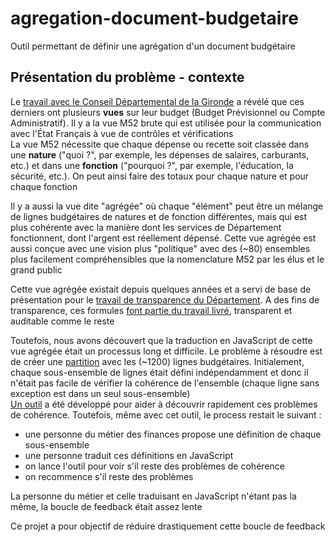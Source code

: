 # agregation-document-budgetaire

Outil permettant de définir une agrégation d'un document budgétaire

## Présentation du problème - contexte

Le [travail avec le Conseil Départemental de la Gironde](https://github.com/datalocale/dataviz-finances-gironde/) a révélé que ces derniers ont plusieurs **vues** sur leur budget (Budget Prévisionnel ou Compte Administratif). Il y a la vue M52 brute qui est utilisée pour la communication avec l'État Français à vue de contrôles et vérifications\
La vue M52 nécessite que chaque dépense ou recette soit classée dans une **nature** ("quoi ?", par exemple, les dépenses de salaires, carburants, etc.) et dans une **fonction** ("pourquoi ?", par exemple, l'éducation, la sécurité, etc.). On peut ainsi faire des totaux pour chaque nature et pour chaque fonction

Il y a aussi la vue dite "agrégée" où chaque "élément" peut être un mélange de lignes budgétaires de natures et de fonction différentes, mais qui est plus cohérente avec la manière dont les services de Département fonctionnent, dont l'argent est réellement dépensé. Cette vue agrégée est aussi conçue avec une vision plus "politique" avec des (~80) ensembles plus facilement compréhensibles que la nomenclature M52 par les élus et le grand public

Cette vue agrégée existait depuis quelques années et a servi de base de présentation pour le [travail de transparence du Département](https://www.gironde.fr/un-budget-au-service-des-solidarites-humaine-et-territoriale). A des fins de transparence, ces formules [font partie du travail livré](https://github.com/datalocale/dataviz-finances-gironde/blob/master/src/shared/js/finance/m52ToAggregated.js), transparent et auditable comme le reste

Toutefois, nous avons découvert que la traduction en JavaScript de cette vue agrégée était un processus long et difficile. Le problème à résoudre est de créer une [partition](https://fr.wikipedia.org/wiki/Partition_d%27un_ensemble) avec les (~1200) lignes budgétaires. Initialement, chaque sous-ensemble de lignes était défini indépendamment et donc il n'était pas facile de vérifier la cohérence de l'ensemble (chaque ligne sans exception est dans un seul sous-ensemble)\
[Un outil](https://datalocale.github.io/dataviz-finances-gironde/) a été développé pour aider à découvrir rapidement ces problèmes de cohérence. Toutefois, même avec cet outil, le process restait le suivant : 
- une personne du métier des finances propose une définition de chaque sous-ensemble
- une personne traduit ces définitions en JavaScript
- on lance l'outil pour voir s'il reste des problèmes de cohérence
- on recommence s'il reste des problèmes

La personne du métier et celle traduisant en JavaScript n'étant pas la même, la boucle de feedback était assez lente

Ce projet a pour objectif de réduire drastiquement cette boucle de feedback


